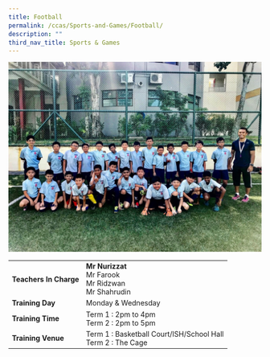```yaml
---
title: Football
permalink: /ccas/Sports-and-Games/Football/
description: ""
third_nav_title: Sports & Games
---
```

![](/images/Soccer.jpeg)

| |  | 
| -------- | -------- | 
| **Teachers In Charge**     |**Mr Nurizzat**<br>Mr Farook<br>Mr Ridzwan<br>Mr Shahrudin|
|**Training Day**|Monday & Wednesday
|**Training Time**|Term 1 : 2pm to 4pm <br>Term 2 : 2pm to 5pm
|**Training Venue**|Term 1 : Basketball Court/ISH/School Hall<br>Term 2 : The Cage